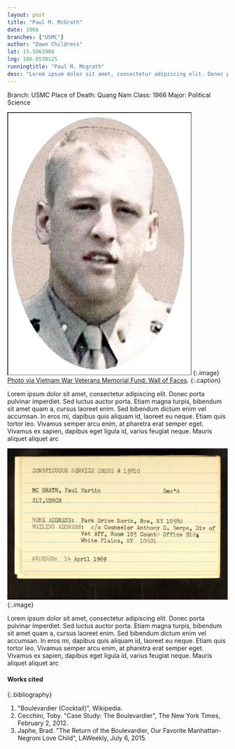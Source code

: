 ```yaml
---
layout: post
title: "Paul M. McGrath"
date: 1966
branches: ["USMC"]
author: "Dawn Childress"
lat: 15.5063908
lng: 106.8530125
runningtitle: "Paul M. Mcgrath"
desc: "Lorem ipsum dolor sit amet, consectetur adipiscing elit. Donec porta pulvinar imperdiet. Sed luctus auctor porta. Etiam magna turpis, bibendum sit amet quam a,"
---
```

Branch: USMC
Place of Death: Quang Nam
Class: 1966
Major: Political Science

![Paul M. McGrath](images/paulmmcgrath.jpg)
   {:.image}
[Photo via Vietnam War Veterans Memorial Fund: Wall of Faces](https://www.vvmf.org/Wall-of-Faces/36773/PAUL-M-MCGRATH/).
  {:.caption}

Lorem ipsum dolor sit amet, consectetur adipiscing elit. Donec porta pulvinar imperdiet. Sed luctus auctor porta. Etiam magna turpis, bibendum sit amet quam a, cursus laoreet enim. Sed bibendum dictum enim vel accumsan. In eros mi, dapibus quis aliquam id, laoreet eu neque. Etiam quis tortor leo. Vivamus semper arcu enim, at pharetra erat semper eget. Vivamus ex sapien, dapibus eget ligula id, varius feugiat neque. Mauris aliquet aliquet arc

![Conspicuous Cross](images/McGrathVietnam.jpg)
   {:.image}

Lorem ipsum dolor sit amet, consectetur adipiscing elit. Donec porta pulvinar imperdiet. Sed luctus auctor porta. Etiam magna turpis, bibendum sit amet quam a, cursus laoreet enim. Sed bibendum dictum enim vel accumsan. In eros mi, dapibus quis aliquam id, laoreet eu neque. Etiam quis tortor leo. Vivamus semper arcu enim, at pharetra erat semper eget. Vivamus ex sapien, dapibus eget ligula id, varius feugiat neque. Mauris aliquet aliquet arc



#### Works cited

{:.bibliography}
1. "Boulevardier (Cocktail)", Wikipedia.
2. Cecchini, Toby. "Case Study: The Boulevardier", The New York Times, February 2, 2012.
3. Japhe, Brad. "The Return of the Boulevardier, Our Favorite Manhattan-Negroni Love Child", LAWeekly, July 6, 2015.
